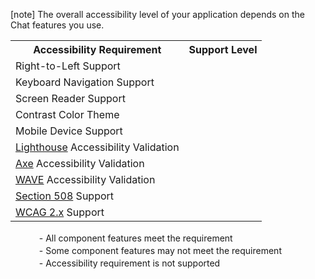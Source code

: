 [note] The overall accessibility level of your application depends on the Chat features you use.

<table class="dx-table">
    <tr>
        <th class="dx-table-row__width-80">Accessibility Requirement</th>
        <th>Support Level</th>
    </tr>
    <tr>
        <td>Right-to-Left Support</td>
        <td class="dx-table-row__center"><svg width="18" height="18"><use xlink:href="#svg-icon-success"/></svg></td>
    </tr>
    <tr>
        <td>Keyboard Navigation Support</td>
        <td class="dx-table-row__center"><svg width="18" height="18"><use xlink:href="#svg-icon-success"/></svg></td>
    </tr>
    <tr>
        <td>Screen Reader Support</td>
        <td class="dx-table-row__center"><svg width="18" height="18"><use xlink:href="#svg-icon-success"/></svg></td>
    </tr>
    <tr>
        <td>Contrast Color Theme</td>
        <td class="dx-table-row__center"><svg width="18" height="18"><use xlink:href="#svg-icon-warning"/></svg></td>
    </tr>
    <tr>
        <td>Mobile Device Support</td>
        <td class="dx-table-row__center"><svg width="18" height="18"><use xlink:href="#svg-icon-success"/></svg></td>
    </tr>
    <tr>
        <td><a href="https://developer.chrome.com/docs/lighthouse/" target="_blank">Lighthouse</a> Accessibility Validation</td>
        <td class="dx-table-row__center"><svg width="18" height="18"><use xlink:href="#svg-icon-success"/></svg></td>
    </tr>
    <tr>
        <td><a href="https://www.deque.com/axe/" target="_blank">Axe</a> Accessibility Validation</td>
        <td class="dx-table-row__center"><svg width="18" height="18"><use xlink:href="#svg-icon-success"/></svg></td>
    </tr>
    <tr>
        <td><a href="https://wave.webaim.org/" target="_blank">WAVE</a> Accessibility Validation</td>
        <td class="dx-table-row__center"><svg width="18" height="18"><use xlink:href="#svg-icon-warning"/></svg></td>
    </tr>
    <tr>
        <td><a href="https://www.access-board.gov/ict/" target="_blank">Section 508</a> Support</td>
        <td class="dx-table-row__center"><svg width="18" height="18"><use xlink:href="#svg-icon-success"/></svg></td>
    </tr>
    <tr>
        <td><a href="https://www.w3.org/WAI/standards-guidelines/wcag/" target="_blank">WCAG 2.x</a> Support</td>
        <td class="dx-table-row__center"><svg width="18" height="18"><use xlink:href="#svg-icon-success"/></svg></td>
    </tr>
</table>

<ul style="list-style-type: none;">
   <li style="display: flex; align-items: center;"><svg width="18" height="18" style="padding: 2px 4px 0px 0px;"><use xlink:href="#svg-icon-success"/></svg> - All component features meet the requirement</li>
   <li style="display: flex; align-items: center;"><svg width="18" height="18" style="padding: 2px 4px 0px 0px;"><use xlink:href="#svg-icon-warning"/></svg> - Some component features may not meet the requirement</li>
   <li style="display: flex; align-items: center;"><svg width="18" height="18" style="padding: 2px 4px 0px 0px;"><use xlink:href="#svg-icon-error"/></svg> - Accessibility requirement is not supported</li>
</ul>

